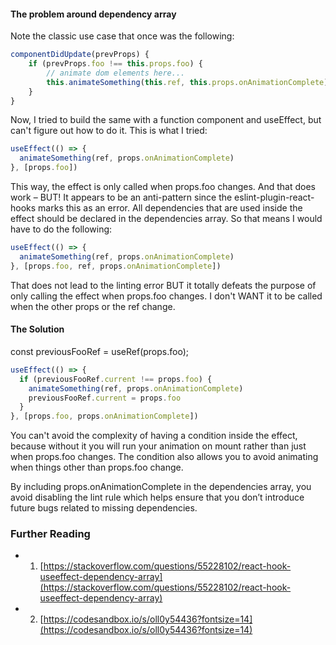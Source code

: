 #### The problem around dependency array

Note the classic use case that once was the following:

```js
componentDidUpdate(prevProps) {
    if (prevProps.foo !== this.props.foo) {
        // animate dom elements here...
        this.animateSomething(this.ref, this.props.onAnimationComplete);
    }
}
```

Now, I tried to build the same with a function component and useEffect, but can't figure out how to do it. This is what I tried:

```js
useEffect(() => {
  animateSomething(ref, props.onAnimationComplete)
}, [props.foo])
```

This way, the effect is only called when props.foo changes. And that does work – BUT! It appears to be an anti-pattern since the eslint-plugin-react-hooks marks this as an error. All dependencies that are used inside the effect should be declared in the dependencies array. So that means I would have to do the following:

```js
useEffect(() => {
  animateSomething(ref, props.onAnimationComplete)
}, [props.foo, ref, props.onAnimationComplete])
```

That does not lead to the linting error BUT it totally defeats the purpose of only calling the effect when props.foo changes. I don't WANT it to be called when the other props or the ref change.

#### The Solution

const previousFooRef = useRef(props.foo);

```js
useEffect(() => {
  if (previousFooRef.current !== props.foo) {
    animateSomething(ref, props.onAnimationComplete)
    previousFooRef.current = props.foo
  }
}, [props.foo, props.onAnimationComplete])
```

You can't avoid the complexity of having a condition inside the effect, because without it you will run your animation on mount rather than just when props.foo changes. The condition also allows you to avoid animating when things other than props.foo change.

By including props.onAnimationComplete in the dependencies array, you avoid disabling the lint rule which helps ensure that you don’t introduce future bugs related to missing dependencies.

### Further Reading

- 1.  [https://stackoverflow.com/questions/55228102/react-hook-useeffect-dependency-array](https://stackoverflow.com/questions/55228102/react-hook-useeffect-dependency-array)
- 2. [https://codesandbox.io/s/oll0y54436?fontsize=14](https://codesandbox.io/s/oll0y54436?fontsize=14)
